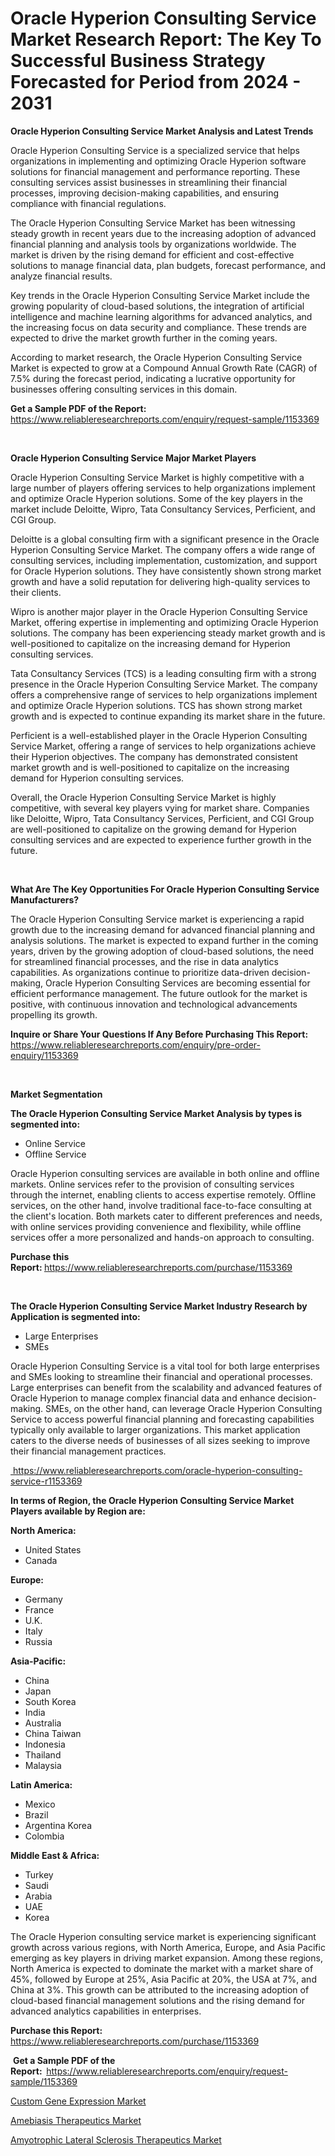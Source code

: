 <p><h1>Oracle Hyperion Consulting Service Market Research Report: The Key To Successful Business Strategy Forecasted for Period from 2024 - 2031</h1></p><p><strong>Oracle Hyperion Consulting Service Market Analysis and Latest Trends</strong></p>
<p><p>Oracle Hyperion Consulting Service is a specialized service that helps organizations in implementing and optimizing Oracle Hyperion software solutions for financial management and performance reporting. These consulting services assist businesses in streamlining their financial processes, improving decision-making capabilities, and ensuring compliance with financial regulations.</p><p>The Oracle Hyperion Consulting Service Market has been witnessing steady growth in recent years due to the increasing adoption of advanced financial planning and analysis tools by organizations worldwide. The market is driven by the rising demand for efficient and cost-effective solutions to manage financial data, plan budgets, forecast performance, and analyze financial results.</p><p>Key trends in the Oracle Hyperion Consulting Service Market include the growing popularity of cloud-based solutions, the integration of artificial intelligence and machine learning algorithms for advanced analytics, and the increasing focus on data security and compliance. These trends are expected to drive the market growth further in the coming years.</p><p>According to market research, the Oracle Hyperion Consulting Service Market is expected to grow at a Compound Annual Growth Rate (CAGR) of 7.5% during the forecast period, indicating a lucrative opportunity for businesses offering consulting services in this domain.</p></p>
<p><strong>Get a Sample PDF of the Report:&nbsp;</strong> <a href="https://www.reliableresearchreports.com/enquiry/request-sample/1153369">https://www.reliableresearchreports.com/enquiry/request-sample/1153369</a></p>
<p>&nbsp;</p>
<p><strong>Oracle Hyperion Consulting Service Major Market Players</strong></p>
<p><p>Oracle Hyperion Consulting Service Market is highly competitive with a large number of players offering services to help organizations implement and optimize Oracle Hyperion solutions. Some of the key players in the market include Deloitte, Wipro, Tata Consultancy Services, Perficient, and CGI Group.</p><p>Deloitte is a global consulting firm with a significant presence in the Oracle Hyperion Consulting Service Market. The company offers a wide range of consulting services, including implementation, customization, and support for Oracle Hyperion solutions. They have consistently shown strong market growth and have a solid reputation for delivering high-quality services to their clients.</p><p>Wipro is another major player in the Oracle Hyperion Consulting Service Market, offering expertise in implementing and optimizing Oracle Hyperion solutions. The company has been experiencing steady market growth and is well-positioned to capitalize on the increasing demand for Hyperion consulting services.</p><p>Tata Consultancy Services (TCS) is a leading consulting firm with a strong presence in the Oracle Hyperion Consulting Service Market. The company offers a comprehensive range of services to help organizations implement and optimize Oracle Hyperion solutions. TCS has shown strong market growth and is expected to continue expanding its market share in the future.</p><p>Perficient is a well-established player in the Oracle Hyperion Consulting Service Market, offering a range of services to help organizations achieve their Hyperion objectives. The company has demonstrated consistent market growth and is well-positioned to capitalize on the increasing demand for Hyperion consulting services.</p><p>Overall, the Oracle Hyperion Consulting Service Market is highly competitive, with several key players vying for market share. Companies like Deloitte, Wipro, Tata Consultancy Services, Perficient, and CGI Group are well-positioned to capitalize on the growing demand for Hyperion consulting services and are expected to experience further growth in the future.</p></p>
<p>&nbsp;</p>
<p><strong>What Are The Key Opportunities For Oracle Hyperion Consulting Service Manufacturers?</strong></p>
<p><p>The Oracle Hyperion Consulting Service market is experiencing a rapid growth due to the increasing demand for advanced financial planning and analysis solutions. The market is expected to expand further in the coming years, driven by the growing adoption of cloud-based solutions, the need for streamlined financial processes, and the rise in data analytics capabilities. As organizations continue to prioritize data-driven decision-making, Oracle Hyperion Consulting Services are becoming essential for efficient performance management. The future outlook for the market is positive, with continuous innovation and technological advancements propelling its growth.</p></p>
<p><strong>Inquire or Share Your Questions If Any Before Purchasing This Report:</strong> <a href="https://www.reliableresearchreports.com/enquiry/pre-order-enquiry/1153369">https://www.reliableresearchreports.com/enquiry/pre-order-enquiry/1153369</a></p>
<p>&nbsp;</p>
<p><strong>Market Segmentation</strong></p>
<p><strong>The Oracle Hyperion Consulting Service Market Analysis by types is segmented into:</strong></p>
<p><ul><li>Online Service</li><li>Offline Service</li></ul></p>
<p><p>Oracle Hyperion consulting services are available in both online and offline markets. Online services refer to the provision of consulting services through the internet, enabling clients to access expertise remotely. Offline services, on the other hand, involve traditional face-to-face consulting at the client's location. Both markets cater to different preferences and needs, with online services providing convenience and flexibility, while offline services offer a more personalized and hands-on approach to consulting.</p></p>
<p><strong>Purchase this Report:&nbsp;</strong><a href="https://www.reliableresearchreports.com/purchase/1153369">https://www.reliableresearchreports.com/purchase/1153369</a></p>
<p>&nbsp;</p>
<p><strong>The Oracle Hyperion Consulting Service Market Industry Research by Application is segmented into:</strong></p>
<p><ul><li>Large Enterprises</li><li>SMEs</li></ul></p>
<p><p>Oracle Hyperion Consulting Service is a vital tool for both large enterprises and SMEs looking to streamline their financial and operational processes. Large enterprises can benefit from the scalability and advanced features of Oracle Hyperion to manage complex financial data and enhance decision-making. SMEs, on the other hand, can leverage Oracle Hyperion Consulting Service to access powerful financial planning and forecasting capabilities typically only available to larger organizations. This market application caters to the diverse needs of businesses of all sizes seeking to improve their financial management practices.</p></p>
<p><a href="https://www.reliableresearchreports.com/oracle-hyperion-consulting-service-r1153369">&nbsp;https://www.reliableresearchreports.com/oracle-hyperion-consulting-service-r1153369</a></p>
<p><strong>In terms of Region, the Oracle Hyperion Consulting Service Market Players available by Region are:</strong></p>
<p>
    <p> <strong> North America: </strong>
        <ul>
            <li>United States</li>
            <li>Canada</li>
        </ul>
        </p> 
    <p> <strong> Europe: </strong>
        <ul>
            <li>Germany</li>
            <li>France</li>
            <li>U.K.</li>
            <li>Italy</li>
            <li>Russia</li>
        </ul>
        </p> 
    <p> <strong> Asia-Pacific: </strong>
        <ul>
            <li>China</li>
            <li>Japan</li>
            <li>South Korea</li>
            <li>India</li>
            <li>Australia</li>
            <li>China Taiwan</li>
            <li>Indonesia</li>
            <li>Thailand</li>
            <li>Malaysia</li>
        </ul>
        </p> 
    <p> <strong> Latin America: </strong>
        <ul>
            <li>Mexico</li>
            <li>Brazil</li>
            <li>Argentina Korea</li>
            <li>Colombia</li>
        </ul>
        </p> 
    <p> <strong> Middle East & Africa: </strong>
        <ul>
            <li>Turkey</li>
            <li>Saudi</li>
            <li>Arabia</li>
            <li>UAE</li>
            <li>Korea</li>
        </ul>
    </p>
    </p>
<p><p>The Oracle Hyperion consulting service market is experiencing significant growth across various regions, with North America, Europe, and Asia Pacific emerging as key players in driving market expansion. Among these regions, North America is expected to dominate the market with a market share of 45%, followed by Europe at 25%, Asia Pacific at 20%, the USA at 7%, and China at 3%. This growth can be attributed to the increasing adoption of cloud-based financial management solutions and the rising demand for advanced analytics capabilities in enterprises.</p></p>
<p><strong>Purchase this Report: </strong><a href="https://www.reliableresearchreports.com/purchase/1153369">https://www.reliableresearchreports.com/purchase/1153369</a></p>
<p>&nbsp;<strong>Get a Sample PDF of the Report:&nbsp;&nbsp;</strong><a href="https://www.reliableresearchreports.com/enquiry/request-sample/1153369">https://www.reliableresearchreports.com/enquiry/request-sample/1153369</a></p>
<p><strong></strong></p>
<p><p><a href="https://github.com/itulahketika112/Market-Research-Report-List-1/blob/main/custom-gene-expression-market.md">Custom Gene Expression Market</a></p><p><a href="https://github.com/NorbertYates/Market-Research-Report-List-5/blob/main/amebiasis-therapeutics-market.md">Amebiasis Therapeutics Market</a></p><p><a href="https://github.com/prosalinda88/Market-Research-Report-List-5/blob/main/amyotrophic-lateral-sclerosis-therapeutics-market.md">Amyotrophic Lateral Sclerosis Therapeutics Market</a></p></p>